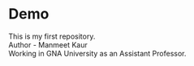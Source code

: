 # Demo
This is my first repository.<br>
Author - Manmeet Kaur <br>
Working in GNA University as an Assistant Professor.

